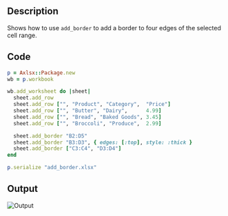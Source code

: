 ## Description

Shows how to use `add_border` to add a border to four edges of the selected cell range.

## Code

```ruby
p = Axlsx::Package.new
wb = p.workbook

wb.add_worksheet do |sheet|
  sheet.add_row
  sheet.add_row ["", "Product", "Category",  "Price"]
  sheet.add_row ["", "Butter", "Dairy",      4.99]
  sheet.add_row ["", "Bread", "Baked Goods", 3.45]
  sheet.add_row ["", "Broccoli", "Produce",  2.99]

  sheet.add_border "B2:D5"
  sheet.add_border "B3:D3", { edges: [:top], style: :thick }
  sheet.add_border ["C3:C4", "D3:D4"]
end

p.serialize "add_border.xlsx"
```

## Output

![Output](images/add_border.png "Output")
